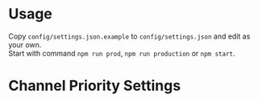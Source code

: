 # Usage
Copy `config/settings.json.example` to `config/settings.json` and edit as your own.  
Start with command `npm run prod`, `npm run production` or `npm start`.  

# Channel Priority Settings